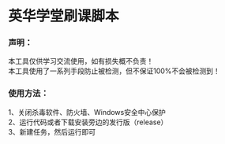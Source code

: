 # 英华学堂刷课脚本

### 声明：
本工具仅供学习交流使用，如有损失概不负责！<br>
本工具使用了一系列手段防止被检测，但不保证100%不会被检测到！

### 使用方法：

1、关闭杀毒软件、防火墙、Windows安全中心保护<br>
2、运行代码或者下载安装旁边的发行版（release）<br>
3、新建任务，然后运行即可





